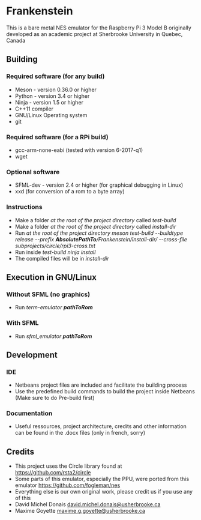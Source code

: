 # Frankenstein

This is a bare metal NES emulator for the Raspberry Pi 3 Model B originally developed as an academic project at Sherbrooke University in Quebec, Canada

## Building

### Required software (for any build)
- Meson - version 0.36.0 or higher
- Python - version 3.4 or higher
- Ninja - version 1.5 or higher
- C++11 compiler
- GNU/Linux Operating system
- git

### Required software (for a RPi build)
- gcc-arm-none-eabi (tested with version 6-2017-q1)
- wget

### Optional software
- SFML-dev - version 2.4 or higher (for graphical debugging in Linux)
- xxd (for conversion of a rom to a byte array)

### Instructions
- Make a folder _at the root of the project directory_ called *test-build*
- Make a folder _at the root of the project directory_ called *install-dir*
- Run _at the root of the project directory_ *meson test-build --buildtype release --prefix _**AbsolutePathTo**_/Frankenstein/install-dir/ --cross-file subprojects/circle/rpi3-cross.txt*
- Run inside _test-build_ *ninja install*
- The compiled files will be in _install-dir_

## Execution in GNU/Linux

### Without SFML (no graphics)
- Run *term-emulator _**pathToRom**_*
### With SFML
- Run *sfml_emulator _**pathToRom**_*

## Development
### IDE
- Netbeans project files are included and facilitate the building process
- Use the predefined build commands to build the project inside Netbeans (Make sure to do Pre-build first)

### Documentation
- Useful ressources, project architecture, credits and other information can be found in the .docx files (only in french, sorry)

## Credits
- This project uses the Circle library found at https://github.com/rsta2/circle
- Some parts of this emulator, especially the PPU, were ported from this emulator https://github.com/fogleman/nes
- Everything else is our own original work, please credit us if you use any of this
- David Michel Donais 
david.michel.donais@usherbrooke.ca
- Maxime Goyette
maxime.g.goyette@usherbrooke.ca
